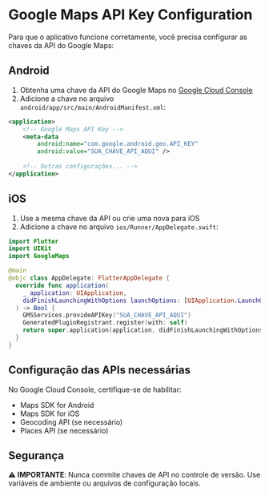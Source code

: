 # Google Maps API Key Configuration

Para que o aplicativo funcione corretamente, você precisa configurar as chaves da API do Google Maps:

## Android

1. Obtenha uma chave da API do Google Maps no [Google Cloud Console](https://console.cloud.google.com/)
2. Adicione a chave no arquivo `android/app/src/main/AndroidManifest.xml`:

```xml
<application>
    <!-- Google Maps API Key -->
    <meta-data
        android:name="com.google.android.geo.API_KEY"
        android:value="SUA_CHAVE_API_AQUI" />
    
    <!-- Outras configurações... -->
</application>
```

## iOS

1. Use a mesma chave da API ou crie uma nova para iOS
2. Adicione a chave no arquivo `ios/Runner/AppDelegate.swift`:

```swift
import Flutter
import UIKit
import GoogleMaps

@main
@objc class AppDelegate: FlutterAppDelegate {
  override func application(
    _ application: UIApplication,
    didFinishLaunchingWithOptions launchOptions: [UIApplication.LaunchOptionsKey: Any]?
  ) -> Bool {
    GMSServices.provideAPIKey("SUA_CHAVE_API_AQUI")
    GeneratedPluginRegistrant.register(with: self)
    return super.application(application, didFinishLaunchingWithOptions: launchOptions)
  }
}
```

## Configuração das APIs necessárias

No Google Cloud Console, certifique-se de habilitar:
- Maps SDK for Android
- Maps SDK for iOS
- Geocoding API (se necessário)
- Places API (se necessário)

## Segurança

⚠️ **IMPORTANTE**: Nunca commite chaves de API no controle de versão. Use variáveis de ambiente ou arquivos de configuração locais.